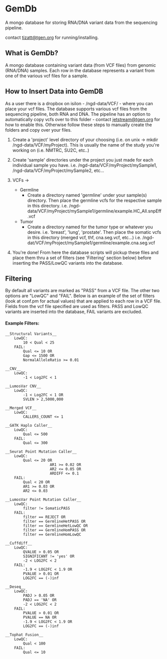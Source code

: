 # GemDb

A mongo database for storing RNA/DNA variant data from the sequencing pipeline.

contact tizatt@tgen.org for running/installing.


## What is GemDb?
A mongo database containing variant data (from VCF files) from genomic (RNA/DNA) samples.  Each row in the database represents a variant from one of the various vcf files for a sample.

## How to Insert Data into GemDB
As a user there is a dropbox on isilon - /ngd-data/VCF/ - where you can place your vcf files.  The database supports various vcf files from the sequencing pipeline, both RNA and DNA.
The pipeline has an option to automatically copy vcfs over to this folder - contact jetstream@tgen.org for how to enable this. 
Otherwise follow these steps to manually create the folders and copy over your files.
		
1. Create a 'project' level directory of your choosing (i.e. on unix -> mkdir /ngd-data/VCF/myProject). This is usually the name of the study you're working on (i.e. NMTRC, SU2C, etc..)
		
2. Create 'sample' directories under the project you just made for each individual sample you have. i.e. /ngd-data/VCF/myProject/mySample1, /ngd-data/VCF/myProject/mySample2, etc...
		
3. VCFs ->
	- Germline
		- Create a directory named 'germline' under your sample(s) directory.  Then place the germline vcfs for the respective sample in this directory. i.e. /ngd-data/VCF/myProject/mySample1/germline/example.HC_All.snpEff.vcf
	- Tumor
		- Create a directory named for the tumor type or whatever you desire.  i.e. 'breast', 'lung', 'prostate'.  Then place the somatic vcfs in this directory (merged vcf, thf, cna.seg.vcf, etc...)
				i.e. /ngd-dat/VCF/myProject/mySample1/germline/example.cna.seg.vcf
		
4. You're done!  From here the database scripts will pickup these files and place them thru a set of filters (see 'Filtering' section below) before inserting the PASS/LowQC variants into the database.   


## Filtering

By default all variants are marked as "PASS" from a VCF file.  The other two options are "LowQC" and "FAIL".  Below is an example of the set of filters (look at conf.pm for actual values) that are applied to each row in a VCF file.  Fields from the vcf file specified are used as filters.  PASS and LowQC variants are inserted into the database, FAIL variants are excluded.

#### Example Filters:

   	__Structural Variants__ 
		LowQC: 
			10 < Qual < 25
		FAIL: 
			Qual <= 10 OR
			Gap <= 1500 OR
			NormalAlleleRatio >= 0.01
	
	__CNV__
		LowQC: 
			-1 < Log2FC < 1
	
	__LumosVar CNV__
		LowQC:
			-1 < Log2FC < 1 OR
			SVLEN > 2,5000,000
		
	__Merged VCF__
		LowQC: 
			CALLERS_COUNT <= 1
    
	__GATK Haplo Caller__
		LowQC:
			Qual <= 500
		FAIL:
			Qual <= 300

	__Seurat Point Mutation Caller__
		LowQC:
			Qual <= 20 OR
                        AR1 >= 0.02 OR
                        AR2 <= 0.05 OR
                        ARDIFF <= 0.1
		FAIL:
			Qual < 20 OR
			AR1 >= 0.03 OR
			AR2 <= 0.03

	__LumosVar Point Mutation Caller__
		LowQC:
			filter != SomaticPASS
		FAIL:
			filter == REJECT OR
			filter == GermlineHetPASS OR
			filter == GermlineHetLowQC OR
			filter == GermlineHomPASS OR
			filter == GermlineHomLowQC
					 
	__Cuffdiff__
		LowQC:
			QVALUE > 0.05 OR
			SIGNIFICANT != 'yes' OR
			-2 < LOG2FC < 2
		FAIL:
			-1.9 < LOG2FC < 1.9 OR
			PVALUE > 0.01 OR
			LOG2FC == (-)inf
	
	__Deseq__
		LowQC:
			PADJ > 0.05 OR
			PADJ == 'NA' OR
			-2 < LOG2FC < 2
		FAIL:
			PVALUE > 0.01 OR
			PVALUE == NA OR
			-1.9 < LOG2FC < 1.9 OR
			LOG2FC == (-)inf

	__Tophat Fusion__
		LowQC:
			Qual < 100
		FAIL:
			Qual <= 10
     

